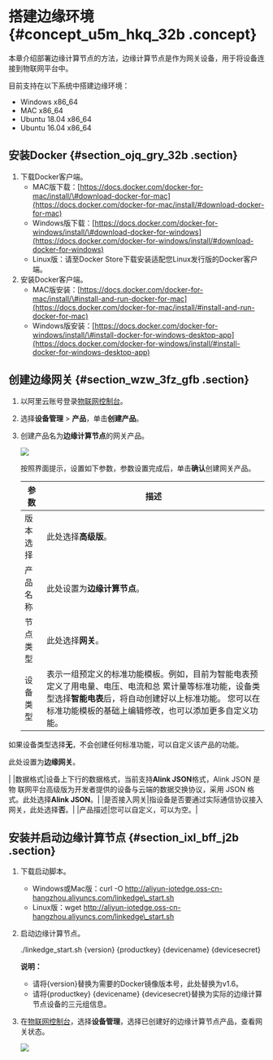 # 搭建边缘环境 {#concept_u5m_hkq_32b .concept}

本章介绍部署边缘计算节点的方法，边缘计算节点是作为网关设备，用于将设备连接到物联网平台中。

目前支持在以下系统中搭建边缘环境：

-   Windows x86\_64
-   MAC x86\_64
-   Ubuntu 18.04 x86\_64
-   Ubuntu 16.04 x86\_64

## 安装Docker {#section_ojq_gry_32b .section}

1.  下载Docker客户端。
    -   MAC版下载：[https://docs.docker.com/docker-for-mac/install/\#download-docker-for-mac](https://docs.docker.com/docker-for-mac/install/#download-docker-for-mac)
    -   Windows版下载：[https://docs.docker.com/docker-for-windows/install/\#download-docker-for-windows](https://docs.docker.com/docker-for-windows/install/#download-docker-for-windows)
    -   Linux版：请至Docker Store下载安装适配您Linux发行版的Docker客户端。
2.  安装Docker客户端。
    -   MAC版安装：[https://docs.docker.com/docker-for-mac/install/\#install-and-run-docker-for-mac](https://docs.docker.com/docker-for-mac/install/#install-and-run-docker-for-mac)
    -   Windows版安装：[https://docs.docker.com/docker-for-windows/install/\#install-docker-for-windows-desktop-app](https://docs.docker.com/docker-for-windows/install/#install-docker-for-windows-desktop-app)

## 创建边缘网关 {#section_wzw_3fz_gfb .section}

1.  以阿里云账号登录[物联网控制台](http://iot.console.aliyun.com/)。
2.  选择**设备管理** \> **产品**，单击**创建产品**。
3.  创建产品名为**边缘计算节点**的网关产品。

    ![](http://static-aliyun-doc.oss-cn-hangzhou.aliyuncs.com/assets/img/15284/15392230237299_zh-CN.png)

    按照界面提示，设置如下参数，参数设置完成后，单击**确认**创建网关产品。

    |参数|描述|
    |--|--|
    |版本选择|此处选择**高级版**。|
    |产品名称|此处设置为**边缘计算节点**。|
    |节点类型|此处选择**网关**。|
    |设备类型|表示一组预定义的标准功能模板。例如，目前为智能电表预定义了用电量、电压、电流和总 累计量等标准功能，设备类型选择**智能电表**后，将自动创建好以上标准功能。 您可以在标准功能模板的基础上编辑修改，也可以添加更多自定义功能。

如果设备类型选择**无**，不会创建任何标准功能，可以自定义该产品的功能。

此处设置为**边缘网关**。

|
    |数据格式|设备上下行的数据格式，当前支持**Alink JSON**格式，Alink JSON 是物 联网平台高级版为开发者提供的设备与云端的数据交换协议，采用 JSON 格式。此处选择**Alink JSON**。|
    |是否接入网关|指设备是否要通过实际通信协议接入网关，此处选择**否**。|
    |产品描述|您可以自定义，可以为空。|


## 安装并启动边缘计算节点 {#section_ixl_bff_j2b .section}

1.  下载启动脚本。
    -   Windows或Mac版：curl -O http://aliyun-iotedge.oss-cn-hangzhou.aliyuncs.com/linkedge\_start.sh
    -   Linux版：wget http://aliyun-iotedge.oss-cn-hangzhou.aliyuncs.com/linkedge\_start.sh
2.  启动边缘计算节点。

    ./linkedge\_start.sh \{version\} \{productkey\} \{devicename\} \{devicesecret\}

    **说明：** 

    -   请将\{version\}替换为需要的Docker镜像版本号，此处替换为v1.6。
    -   请将\{productkey\} \{devicename\} \{devicesecret\}替换为实际的边缘计算节点设备的三元组信息。
3.  在[物联网控制台](http://iot.console.aliyun.com/)，选择**设备管理**，选择已创建好的边缘计算节点产品，查看网关状态。

    ![](http://static-aliyun-doc.oss-cn-hangzhou.aliyuncs.com/assets/img/15286/15392230236743_zh-CN.png)


